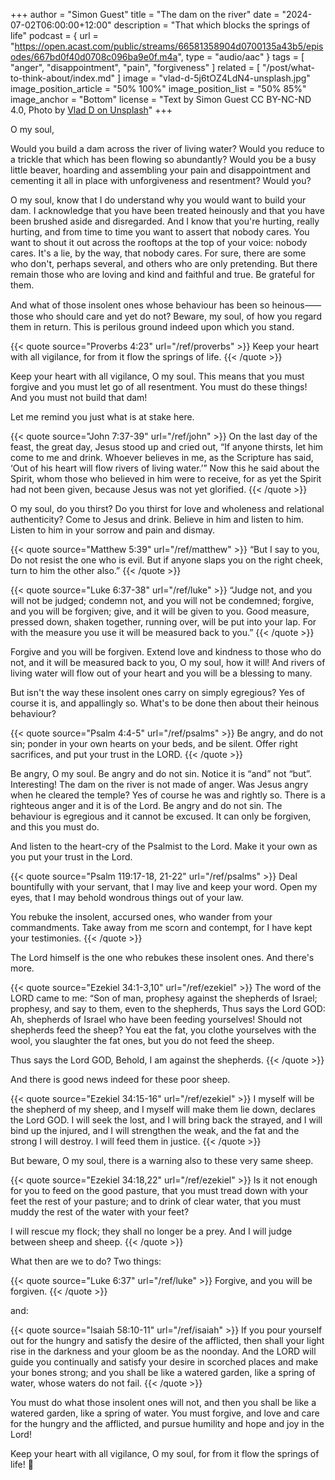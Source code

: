 +++
author = "Simon Guest"
title = "The dam on the river"
date = "2024-07-02T06:00:00+12:00"
description = "That which blocks the springs of life"
podcast = { url = "https://open.acast.com/public/streams/66581358904d0700135a43b5/episodes/667bd0f40d0708c096ba9e0f.m4a", type = "audio/aac" }
tags = [ "anger", "disappointment", "pain", "forgiveness" ]
related = [ "/post/what-to-think-about/index.md" ]
image = "vlad-d-5j6tOZ4LdN4-unsplash.jpg"
image_position_article = "50% 100%"
image_position_list = "50% 85%"
image_anchor = "Bottom"
license = "Text by Simon Guest CC BY-NC-ND 4.0, Photo by [Vlad D on Unsplash](https://unsplash.com/photos/a-river-running-through-a-lush-green-forest-5j6tOZ4LdN4)"
+++

O my soul,

Would you build a dam across the river of living water? Would you reduce to a trickle that which has been flowing so abundantly? Would you be a busy little beaver, hoarding and assembling your pain and disappointment and cementing it all in place with  unforgiveness and resentment? Would you?

O my soul, know that I do understand why you would want to build your dam. I acknowledge that you have been treated heinously and that you have been brushed aside and disregarded. And I know that you're hurting, really hurting, and from time to time you want to assert that nobody cares. You want to shout it out across the rooftops at the top of your voice: nobody cares. It's a lie, by the way, that nobody cares. For sure, there are some who don't, perhaps several, and others who are only pretending. But there remain those who are loving and kind and faithful and true. Be grateful for them.

And what of those insolent ones whose behaviour has been so heinous⸺those who should care and yet do not? Beware, my soul, of how you regard them in return. This is perilous ground indeed upon which you stand.

{{< quote source="Proverbs 4:23" url="/ref/proverbs" >}}
Keep your heart with all vigilance, for from it flow the springs of life.
{{< /quote >}}

Keep your heart with all vigilance, O my soul. This means that you must forgive and you must let go of all resentment. You must do these things! And you must not build that dam!

Let me remind you just what is at stake here.

{{< quote source="John 7:37-39" url="/ref/john" >}}
On the last day of the feast, the great day, Jesus stood up and cried out, “If anyone thirsts, let him come to me and drink. Whoever believes in me, as the Scripture has said, ‘Out of his heart will flow rivers of living water.’” Now this he said about the Spirit, whom those who believed in him were to receive, for as yet the Spirit had not been given, because Jesus was not yet glorified.
{{< /quote >}}

O my soul, do you thirst? Do you thirst for love and wholeness and relational authenticity? Come to Jesus and drink. Believe in him and listen to him. Listen to him in your sorrow and pain and dismay.

{{< quote source="Matthew 5:39" url="/ref/matthew" >}}
“But I say to you, Do not resist the one who is evil. But if anyone slaps you on the right cheek, turn to him the other also.”
{{< /quote >}}

{{< quote source="Luke 6:37-38" url="/ref/luke" >}}
“Judge not, and you will not be judged; condemn not, and you will not be condemned; forgive, and you will be forgiven; give, and it will be given to you. Good measure, pressed down, shaken together, running over, will be put into your lap. For with the measure you use it will be measured back to you.”
{{< /quote >}}

Forgive and you will be forgiven. Extend love and kindness to those who do not, and it will be measured back to you, O my soul, how it will! And rivers of living water will flow out of your heart and you will be a blessing to many.

But isn't the way these insolent ones carry on simply egregious? Yes of course it is, and appallingly so. What's to be done then about their heinous behaviour?

{{< quote source="Psalm 4:4-5" url="/ref/psalms" >}}
Be angry, and do not sin; ponder in your own hearts on your beds, and be silent. Offer right sacrifices, and put your trust in the LORD.
{{< /quote >}}

Be angry, O my soul. Be angry and do not sin. Notice it is “and” not “but”. Interesting! The dam on the river is not made of anger. Was Jesus angry when he cleared the temple? Yes of course he was and rightly so. There is a righteous anger and it is of the Lord. Be angry and do not sin. The behaviour is egregious and it cannot be excused. It can only be forgiven, and this you must do.

And listen to the heart-cry of the Psalmist to the Lord. Make it your own as you put your trust in the Lord.

{{< quote source="Psalm 119:17-18, 21-22" url="/ref/psalms" >}}
Deal bountifully with your servant, that I may live and keep your word. Open my eyes, that I may behold
wondrous things out of your law.

You rebuke the insolent, accursed ones, who wander from your commandments. Take away from me scorn and contempt, for I have kept your testimonies.
{{< /quote >}}

The Lord himself is the one who rebukes these insolent ones. And there's more.

{{< quote source="Ezekiel 34:1-3,10" url="/ref/ezekiel" >}}
The word of the LORD came to me: “Son of man, prophesy against the shepherds of Israel; prophesy, and say to them, even to the shepherds, Thus says the Lord GOD: Ah, shepherds of Israel who have been feeding yourselves! Should not shepherds feed the sheep? You eat the fat, you clothe yourselves with the wool, you slaughter the fat ones, but you do not feed the sheep.

Thus says the Lord GOD, Behold, I am against the shepherds.
{{< /quote >}}

And there is good news indeed for these poor sheep.

{{< quote source="Ezekiel 34:15-16" url="/ref/ezekiel" >}}
I myself will be the shepherd of my sheep, and I myself will make them lie down, declares the Lord GOD. I will seek the lost, and I will bring back the strayed, and I will bind up the injured, and I will strengthen the weak, and the fat and the strong I will destroy. I will feed them in justice.
{{< /quote >}}

But beware, O my soul, there is a warning also to these very same sheep.

{{< quote source="Ezekiel 34:18,22" url="/ref/ezekiel" >}}
Is it not enough for you to feed on the good pasture, that you must tread down with your feet the rest of your pasture; and to drink of clear water, that you must muddy the rest of the water with your feet?

I will rescue my flock; they shall no longer be a prey. And I will judge between sheep and sheep.
{{< /quote >}}

What then are we to do? Two things:

{{< quote source="Luke 6:37" url="/ref/luke" >}}
Forgive, and you will be forgiven.
{{< /quote >}}

and:

{{< quote source="Isaiah 58:10-11" url="/ref/isaiah" >}}
If you pour yourself out for the hungry and satisfy the desire of the afflicted, then shall your light rise in the darkness and your gloom be as the noonday. And the LORD will guide you continually and satisfy your desire in scorched places and make your bones strong; and you shall be like a watered garden, like a spring of water, whose waters do not fail.
{{< /quote >}}

You must do what those insolent ones will not, and then you shall be like a watered garden, like a spring of water. You must forgive, and love and care for the hungry and the afflicted, and pursue humility and hope and joy in the Lord!

Keep your heart with all vigilance, O my soul, for from it flow the springs of life! 🙏
